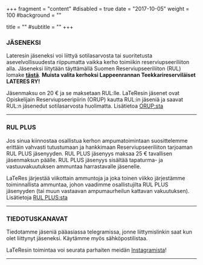 +++
fragment = "content"
#disabled = true
date = "2017-10-05"
weight = 100
#background = ""

title = ""
#subtitle = ""
+++

### JÄSENEKSI

Lateresin jäseneksi voi liittyä sotilasarvosta tai suoritetusta asevelvollisuudesta riippumatta vaikka kerho toimiikin reserviupseeriliiton alla. Jäseneksi liitytään täyttämällä Suomen Reserviupseeriliiton (RUL) lomake  [**tästä**](https://www.rul.fi/jasenhakemus/). **Muista valita kerhoksi Lappeenrannan Teekkarireserviläiset LATERES RY!**

Jäsenmaksu on 20 € ja se maksetaan RUL:lle. LaTeResin jäsenet ovat Opiskelijain Reserviupseeripiirin (ORUP) kautta RUL:in jäseniä ja saavat RUL:n jäsenedut sotilasarvosta huolimatta. Lisätietoa [ORUP:sta](https://www.rul.fi/orup/)

---

### RUL PLUS

Jos sinua kiinnostaa osallistua kerhon ampumatoimintaan suosittelemme erittäin vahvasti tutustumaan ja hankkimaan Reserviupseeriliiton tarjoaman RUL PLUS jäsenyyden. RUL PLUS jäsenyys maksaa 25 € tavallisen jäsenmaksun päälle. RUL PLUS jäsenyys sisältää tapaturma- ja vastuuvakuutuksen ammuntaa harrastavalle jäsenelle. 

LaTeRes järjestää viikottain ammuntoja ja joka toinen viikko järjestämme toiminnallista ammuntaa, johon vaadimme osallistujilta RUL PLUS jäsenyyden (tai muun vastaavan ampumaurheilun kattavan vakuutuksen). Lisätietoja [RUL PLUS:sta](https://www.rul.fi/jasenille/rul-plus/)

---

### TIEDOTUSKANAVAT

Tiedotamme jäseniä pääasiassa telegramissa, jonne liittymislinkin saat kun olet liittynyt jäseneksi. Käytämme myös sähköpostilistaa.

LaTeResin toimintaa voi seurata parhaiten meidän [Instagramista](https://www.instagram.com/lateres_ry/)!

---